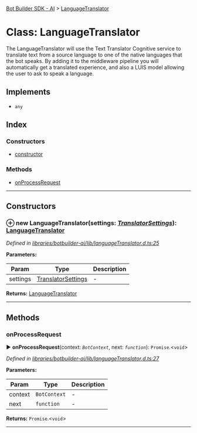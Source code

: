 [Bot Builder SDK - AI](../README.md) > [LanguageTranslator](../classes/botbuilder_ai.languagetranslator.md)



# Class: LanguageTranslator


The LanguageTranslator will use the Text Translator Cognitive service to translate text from a source language to one of the native languages that the bot speaks. By adding it to the middleware pipeline you will automatically get a translated experience, and also a LUIS model allowing the user to ask to speak a language.

## Implements

* `any`

## Index

### Constructors

* [constructor](botbuilder_ai.languagetranslator.md#constructor)


### Methods

* [onProcessRequest](botbuilder_ai.languagetranslator.md#onprocessrequest)



---
## Constructors
<a id="constructor"></a>


### ⊕ **new LanguageTranslator**(settings: *[TranslatorSettings](../interfaces/botbuilder_ai.translatorsettings.md)*): [LanguageTranslator](botbuilder_ai.languagetranslator.md)


*Defined in [libraries/botbuilder-ai/lib/languageTranslator.d.ts:25](https://github.com/Microsoft/botbuilder-js/blob/68b6da0/libraries/botbuilder-ai/lib/languageTranslator.d.ts#L25)*



**Parameters:**

| Param | Type | Description |
| ------ | ------ | ------ |
| settings | [TranslatorSettings](../interfaces/botbuilder_ai.translatorsettings.md)   |  - |





**Returns:** [LanguageTranslator](botbuilder_ai.languagetranslator.md)

---


## Methods
<a id="onprocessrequest"></a>

###  onProcessRequest

► **onProcessRequest**(context: *`BotContext`*, next: *`function`*): `Promise`.<`void`>



*Defined in [libraries/botbuilder-ai/lib/languageTranslator.d.ts:27](https://github.com/Microsoft/botbuilder-js/blob/68b6da0/libraries/botbuilder-ai/lib/languageTranslator.d.ts#L27)*



**Parameters:**

| Param | Type | Description |
| ------ | ------ | ------ |
| context | `BotContext`   |  - |
| next | `function`   |  - |





**Returns:** `Promise`.<`void`>





___


